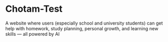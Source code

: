 # Chotam-Test
A website where users (especially school and university students) can get help with homework, study planning, personal growth, and learning new skills — all powered by AI
